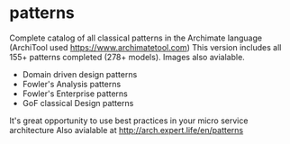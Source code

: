 # patterns
Complete catalog of all classical patterns in the Archimate language (ArchiTool used https://www.archimatetool.com) 
This version includes all 155+ patterns completed (278+ models). Images also avialable.

- Domain driven design patterns
- Fowler's Analysis patterns
- Fowler's Enterprise patterns
- GoF classical Design patterns

It's great opportunity to use best practices in your micro service architecture
Also avialable at http://arch.expert.life/en/patterns

